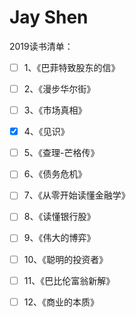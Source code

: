 # Jay Shen


2019读书清单：

- [ ]  1、《巴菲特致股东的信》
- [ ]  2、《漫步华尔街》
- [ ]  3、《市场真相》
- [x]  4、《见识》
- [ ]  5、《查理-芒格传》
- [ ]  6、《债务危机》
- [ ]  7、《从零开始读懂金融学》
- [ ]  8、《读懂银行股》
- [ ]  9、《伟大的博弈》
- [ ]  10、《聪明的投资者》
- [ ]  11、《巴比伦富翁新解》
- [ ]  12、《商业的本质》

